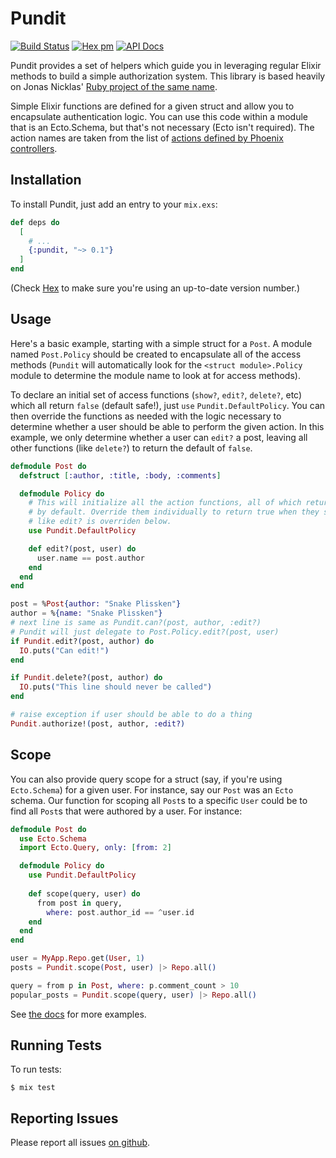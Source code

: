 # Pundit
[![Build Status](https://secure.travis-ci.org/bmuller/pundit-elixir.png?branch=master)](https://travis-ci.org/bmuller/pundit-elixir)
[![Hex pm](http://img.shields.io/hexpm/v/pundit.svg?style=flat)](https://hex.pm/packages/pundit)
[![API Docs](https://img.shields.io/badge/api-docs-lightgreen.svg?style=flat)](https://hexdocs.pm/pundit/)

Pundit provides a set of helpers which guide you in leveraging regular Elixir methods to
build a simple authorization system.  This library is based heavily on Jonas Nicklas' [Ruby project of the same name](https://github.com/varvet/pundit).

Simple Elixir functions are defined for a given struct and allow you to encapsulate authentication logic.  You can use
this code within a module that is an Ecto.Schema, but that's not necessary (Ecto isn't required).  The action names are taken from the list
of [actions defined by Phoenix controllers](https://hexdocs.pm/phoenix/controllers.html#actions).

## Installation

To install Pundit, just add an entry to your `mix.exs`:

``` elixir
def deps do
  [
    # ...
    {:pundit, "~> 0.1"}
  ]
end
```

(Check [Hex](https://hex.pm/packages/pundit) to make sure you're using an up-to-date version number.)

## Usage
Here's a basic example, starting with a simple struct for a `Post`.  A module named `Post.Policy` should be created to
encapsulate all of the access methods (`Pundit` will automatically look for the `<struct module>.Policy` module
to determine the module name to look at for access methods).

To declare an initial set of access functions (`show?`, `edit?`, `delete?`, etc)
which all return `false` (default safe!), just `use` `Pundit.DefaultPolicy`.  You can then override the functions as needed
with the logic necessary to determine whether a user should be able to perform the given action.  In this example, we only
determine whether a user can `edit?` a post, leaving all other functions (like `delete?`) to return the default of `false`.

```elixir
defmodule Post do
  defstruct [:author, :title, :body, :comments]

  defmodule Policy do
    # This will initialize all the action functions, all of which return false
    # by default. Override them individually to return true when they should,
    # like edit? is overriden below.
    use Pundit.DefaultPolicy

    def edit?(post, user) do
      user.name == post.author
    end
  end
end

post = %Post{author: "Snake Plissken"}
author = %{name: "Snake Plissken"}
# next line is same as Pundit.can?(post, author, :edit?)
# Pundit will just delegate to Post.Policy.edit?(post, user)
if Pundit.edit?(post, author) do
  IO.puts("Can edit!")
end

if Pundit.delete?(post, author) do
  IO.puts("This line should never be called")
end

# raise exception if user should be able to do a thing
Pundit.authorize!(post, author, :edit?)
```

## Scope
You can also provide query scope for a struct (say, if you're using `Ecto.Schema`) for a given user.  For instance,
say our `Post` was an `Ecto` schema.  Our function for scoping all `Post`s to a specific `User` could be to find all
`Post`s that were authored by a user.  For instance:

```elixir
defmodule Post do
  use Ecto.Schema
  import Ecto.Query, only: [from: 2]

  defmodule Policy do
    use Pundit.DefaultPolicy
          
    def scope(query, user) do
      from post in query,
        where: post.author_id == ^user.id
    end
  end
end

user = MyApp.Repo.get(User, 1)
posts = Pundit.scope(Post, user) |> Repo.all()

query = from p in Post, where: p.comment_count > 10
popular_posts = Pundit.scope(query, user) |> Repo.all()
```

See [the docs](https://hexdocs.pm/pundit) for more examples.

## Running Tests

To run tests:

```shell
$ mix test
```

## Reporting Issues

Please report all issues [on github](https://github.com/bmuller/pundit-elixir/issues).
